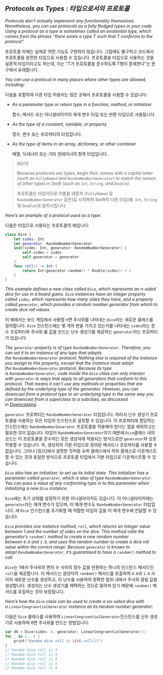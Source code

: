 ## *Protocols as Types : 타입으로서의 프로토콜*

*Protocols don’t actually implement any functionality themselves. Nonetheless, you can use protocols as a fully fledged types in your code. Using a protocol as a type is sometimes called an existential type, which comes from the phrase “there exists a type T such that T conforms to the protocol”.*

프로토콜 자체는 실제로 어떤 기능도 구현하지 않습니다. 그럼에도 불구하고 코드에서 프로토콜을 완전한 타입으로 사용할 수 있습니다. 프로토콜을 타입으로 사용하는 것을 실존적 타입이라고도 하는데, 이는 "T가 프로토콜을 준수하도록 T형이 존재한다"는 문구에서 유래합니다.

*You can use a protocol in many places where other types are allowed, including:*

다음을 포함하여 다른 타입 허용되는 많은 곳에서 프로토콜을 사용할 수 있습니다:

- *As a parameter type or return type in a function, method, or initializer*
  
  함수, 메서드 또는 이니셜라이저의 매개 변수 타입 또는 반환 타입으로 사용됩니다.

- *As the type of a constant, variable, or property*
  
  정수, 변수 또는 프로퍼티의 타입입니다.

- *As the type of items in an array, dictionary, or other container*
  
  배열, 딕셔너리 또는 기타 컨테이너의 항목 타입입니다.

> *NOTE*
> 
> *Because protocols are types, begin their names with a capital letter (such as `FullyNamed` and `RandomNumberGenerator`) to match the names of other types in Swift (such as `Int`, `String`, and `Double`).*
> 
> 프로토콜은 타입이므로 이름을 대문자 (`FullyNamed` 및 `RandomNumberGenerator` 같은)로 시작하여 Swift의 다른 타입(예: `Int`, `String` 및 `Double`)과 일치시킵니다.

*Here’s an example of a protocol used as a type:*

다음은 타입으로 사용되는 프로토콜의 예입니다:

```swift
class Dice {
    let sides: Int
    let generator: RandomNumberGenerator
    init(sides: Int, generator: RandomNumberGenerator) {
        self.sides = sides
        self.generator = generator
    }
    func roll() -> Int {
        return Int(generator.random() * Double(sides)) + 1
    }
}
```

*This example defines a new class called `Dice`, which represents an n-sided dice for use in a board game. `Dice` instances have an integer property called `sides`, which represents how many sides they have, and a property called `generator`, which provides a random number generator from which to create dice roll values.*

이 예에서는 보드 게임에서 사용할 n면 주사위를 나타내는 `Dice`라는 새로운 클래스를 정의합니다. `Dice` 인스턴스에는 몇 개의 변을 가지고 있는지를 나타내는 `sides`라는 정수 프로퍼티와 주사위 롤 값을 만드는 난수 생성기를 제공하는 `generator`라는 프로퍼티가 있습니다.

*The `generator` property is of type `RandomNumberGenerator`. Therefore, you can set it to an instance of any type that adopts the `RandomNumberGenerator` protocol. Nothing else is required of the instance you assign to this property, except that the instance must adopt the `RandomNumberGenerator` protocol. Because its type is `RandomNumberGenerator`, code inside the `Dice` class can only interact with `generator` in ways that apply to all generators that conform to this protocol. That means it can’t use any methods or properties that are defined by the underlying type of the generator. However, you can downcast from a protocol type to an underlying type in the same way you can downcast from a superclass to a subclass, as discussed in [Downcasting](https://docs.swift.org/swift-book/LanguageGuide/TypeCasting.html#ID341).*

`generator` 프로퍼티는 `RandomNumberGenerator` 타입입니다. 따라서 난수 생성기 프로토콜을 사용하는 모든 타입의 인스턴스로 설정할 수 있습니다. 이 프로퍼티에 할당하는 인스턴스에는 `RandomNumberGenerator` 프로토콜을 적용해야 한다는 점을 제외하고는 필요한 것이 없습니다. 타입이 `RandomNumberGenerator`이기 때문에 `Dice`클래스 내의 코드는 이 프로토콜을 준수하는 모든 생성자에 적용되는 방식으로만 `generator`와 상호 작용할 수 있습니다. 즉, 생성자의 기본 타입으로 정의된 메서드나 프로퍼티를 사용할 수 없습니다. 그러나 [링크]에서 설명한 것처럼 슈퍼 클래스에서 하위 클래스로 다운캐스트할 수 있는 것과 동일한 방식으로 프로토콜 타입에서 기본 타입으로 다운캐스트할 수 있습니다.

*`Dice` also has an initializer, to set up its initial state. This initializer has a parameter called `generator`, which is also of type `RandomNumberGenerator`. You can pass a value of any conforming type in to this parameter when initializing a new `Dice` instance.*

`Dice`에는 초기 상태를 설정하기 위한 이니셜라이저도 있습니다. 이 이니셜라이저에는 `generator`라는 매개 변수가 있으며, 이 매개 변수도 `RandomNumberGenerator` 타입입니다. 새 `Dice` 인스턴스를 초기화할 때 적합한 타입의 값을 이 매개 변수에 전달할 수 있습니다.

*`Dice` provides one instance method, `roll`, which returns an integer value between 1 and the number of sides on the dice. This method calls the generator’s `random()` method to create a new random number between `0.0` and `1.0`, and uses this random number to create a dice roll value within the correct range. Because `generator` is known to adopt `RandomNumberGenerator`, it’s guaranteed to have a `random()` method to call.*

`Dice`는 1에서 주사위의 면의 수 사이의 정수 값을 반환하는 하나의 인스턴스 메서드인 `roll`을 제공합니다. 이 메서드는 생성자의 `random()` 메서드를 호출하여 `0.0`과 `1.0` 사이의 새로운 난수를 생성하고, 이 난수를 사용하여 정확한 범위 내에서 주사위 굴림 값을 생성합니다. 생성자는 난수 생성기를 채택하는 것으로 알려져 있기 때문에  `random()` 메서드를 호출하는 것이 보장됩니다.

*Here’s how the `Dice` class can be used to create a six-sided dice with a `LinearCongruentialGenerator` instance as its random number generator:*

다음은 `Dice` 클래스를 사용하여 `LinearCongruentialGenerator`인스턴스를 난수 생성기로 사용하여 6면 주사위를 만드는 방법입니다:

```swift
var d6 = Dice(sides: 6, generator: LinearCongruentialGenerator())
for _ in 1...5 {
    print("Random dice roll is \(d6.roll())")
}
// Random dice roll is 3
// Random dice roll is 5
// Random dice roll is 4
// Random dice roll is 5
// Random dice roll is 4
```
